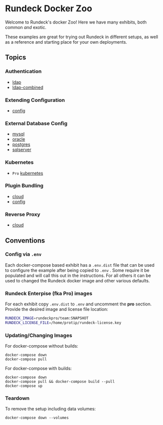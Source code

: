 Rundeck Docker Zoo
==================

Welcome to Rundeck's docker Zoo! Here we have many exhibits, both
common _and_ exotic.

These examples are great for trying out Rundeck in different setups,
as well as a reference and starting place for your own deployments.

## Topics

### Authentication
* [ldap](./ldap)
* [ldap-combined](./ldap-combined)

### Extending Configuration 
* [config](./config)

### External Database Config
* [mysql](./mysql)
* [oracle](./oracle)
* [postgres](./postgres)
* [sqlserver](./sqlserver)

### Kubernetes
* `Pro` [kubernetes](./kubernetes)

### Plugin Bundling
* [cloud](./cloud)
* [config](./config)

### Reverse Proxy
* [cloud](./cloud)


## Conventions

### Config via `.env`
Each docker-compose based exhibit has a `.env.dist` file that can be used to
configure the example after being copied to `.env` . Some require it be populated
and will call this out in the instructions. For all others it can be used to
changed the Rundeck docker image and other various defaults.


### Rundeck Enterpise (fka Pro) images
For each exhibit copy `.env.dist` to `.env` and uncomment the
**pro** section. Provide the desired image and license file location:
```bash
RUNDECK_IMAGE=rundeckpro/team:SNAPSHOT
RUNDECK_LICENSE_FILE=/home/protip/rundeck-license.key
```

### Updating/Changing Images
For docker-compose without builds:
```
docker-compose down
docker-compose pull
```

For docker-compose with builds:
```
docker-compose down
docker-compose pull && docker-compose build --pull
docker-compose up
```

### Teardown
To remove the setup including data volumes:
```
docker-compose down --volumes
```
